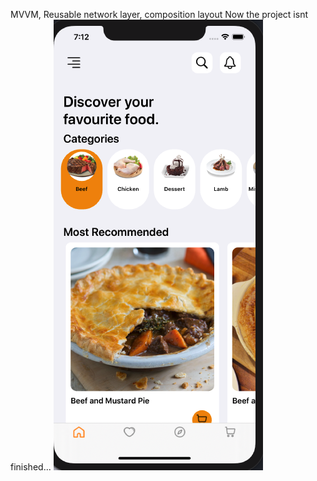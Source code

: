 MVVM, Reusable network layer, composition layout
Now the project isnt finished...
![view](./docs/images/mainView.png)
